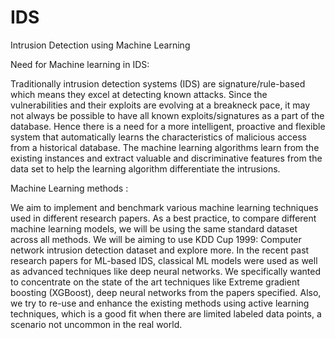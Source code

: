# IDS
Intrusion Detection using Machine Learning


Need for Machine learning in IDS: 

Traditionally intrusion detection systems (IDS) are signature/rule-based which means they excel at detecting known attacks. Since the vulnerabilities and their exploits are evolving at a breakneck pace, it may not always be possible to have all known exploits/signatures as a part of the database. Hence there is a need for a more intelligent, proactive and flexible system that automatically learns the characteristics of malicious access from a historical database. The machine learning algorithms learn from the existing instances and extract valuable and discriminative features from the data set to help the learning algorithm differentiate the intrusions.

Machine Learning methods :  

We aim to implement and benchmark various machine learning techniques used in different research papers. As a best practice, to compare different machine learning models, we will be using the same standard dataset across all methods. We will be aiming to use KDD Cup 1999: Computer network intrusion detection dataset and explore more. In the recent past research papers for ML-based IDS, classical ML models were used as well as advanced techniques like deep neural networks. We specifically wanted to concentrate on the state of the art techniques like Extreme gradient boosting (XGBoost), deep neural networks from the papers specified. Also, we try to re-use and enhance the existing methods using active learning techniques, which is a good fit when there are limited labeled data points, a scenario not uncommon in the real world. 

